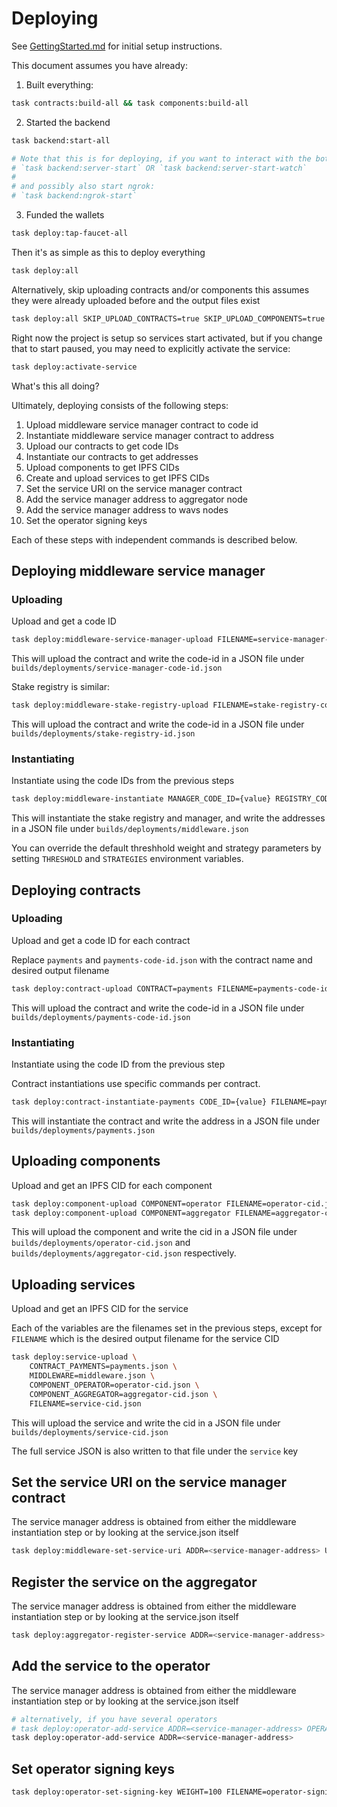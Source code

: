 # Deploying

See [GettingStarted.md](./GettingStarted.md) for initial setup instructions.

This document assumes you have already:

1. Built everything:

```bash
task contracts:build-all && task components:build-all
```

2. Started the backend

```bash
task backend:start-all

# Note that this is for deploying, if you want to interact with the bot you'll need to additionally do one of these
# `task backend:server-start` OR `task backend:server-start-watch`
#
# and possibly also start ngrok:
# `task backend:ngrok-start`
```

3. Funded the wallets

```bash
task deploy:tap-faucet-all
```

Then it's as simple as this to deploy everything

```bash
task deploy:all
```

Alternatively, skip uploading contracts and/or components
this assumes they were already uploaded before and the output files exist

```bash
task deploy:all SKIP_UPLOAD_CONTRACTS=true SKIP_UPLOAD_COMPONENTS=true
```

Right now the project is setup so services start activated, but if you change that to start paused, you may need to explicitly activate the service:

```bash
task deploy:activate-service
```


What's this all doing?

Ultimately, deploying consists of the following steps:

1. Upload middleware service manager contract to code id
2. Instantiate middleware service manager contract to address
3. Upload our contracts to get code IDs
4. Instantiate our contracts to get addresses
5. Upload components to get IPFS CIDs
6. Create and upload services to get IPFS CIDs
7. Set the service URI on the service manager contract
8. Add the service manager address to aggregator node
9. Add the service manager address to wavs nodes
10. Set the operator signing keys

Each of these steps with independent commands is described below.

## Deploying middleware service manager

### Uploading

Upload and get a code ID

```bash
task deploy:middleware-service-manager-upload FILENAME=service-manager-code-id.json
```

This will upload the contract and write the code-id in a JSON file under `builds/deployments/service-manager-code-id.json`

Stake registry is similar:

```bash
task deploy:middleware-stake-registry-upload FILENAME=stake-registry-code-id.json
```

This will upload the contract and write the code-id in a JSON file under `builds/deployments/stake-registry-id.json`

### Instantiating

Instantiate using the code IDs from the previous steps

```bash
task deploy:middleware-instantiate MANAGER_CODE_ID={value} REGISTRY_CODE_ID={value} FILENAME=middleware.json
```

This will instantiate the stake registry and manager, and write the addresses in a JSON file under `builds/deployments/middleware.json`

You can override the default threshhold weight and strategy parameters by setting `THRESHOLD` and `STRATEGIES` environment variables.

## Deploying contracts

### Uploading

Upload and get a code ID for each contract

Replace `payments` and `payments-code-id.json` with the contract name and desired output filename

```bash
task deploy:contract-upload CONTRACT=payments FILENAME=payments-code-id.json
```

This will upload the contract and write the code-id in a JSON file under `builds/deployments/payments-code-id.json`

### Instantiating

Instantiate using the code ID from the previous step

Contract instantiations use specific commands per contract.

```bash
task deploy:contract-instantiate-payments CODE_ID={value} FILENAME=payments.json
```

This will instantiate the contract and write the address in a JSON file under `builds/deployments/payments.json`

## Uploading components

Upload and get an IPFS CID for each component

```bash
task deploy:component-upload COMPONENT=operator FILENAME=operator-cid.json
task deploy:component-upload COMPONENT=aggregator FILENAME=aggregator-cid.json
```

This will upload the component and write the cid in a JSON file under `builds/deployments/operator-cid.json` and `builds/deployments/aggregator-cid.json` respectively.

## Uploading services

Upload and get an IPFS CID for the service

Each of the variables are the filenames set in the previous steps, except for `FILENAME` which is the desired output filename for the service CID

```bash
task deploy:service-upload \
    CONTRACT_PAYMENTS=payments.json \
    MIDDLEWARE=middleware.json \
    COMPONENT_OPERATOR=operator-cid.json \
    COMPONENT_AGGREGATOR=aggregator-cid.json \
    FILENAME=service-cid.json
```

This will upload the service and write the cid in a JSON file under `builds/deployments/service-cid.json`

The full service JSON is also written to that file under the `service` key

## Set the service URI on the service manager contract

The service manager address is obtained from either the middleware instantiation step or by looking at the service.json itself

```bash
task deploy:middleware-set-service-uri ADDR=<service-manager-address> URI=<service-uri>
```

## Register the service on the aggregator

The service manager address is obtained from either the middleware instantiation step or by looking at the service.json itself

```bash
task deploy:aggregator-register-service ADDR=<service-manager-address>
```

## Add the service to the operator

The service manager address is obtained from either the middleware instantiation step or by looking at the service.json itself

```bash
# alternatively, if you have several operators
# task deploy:operator-add-service ADDR=<service-manager-address> OPERATORS=3
task deploy:operator-add-service ADDR=<service-manager-address>
```

## Set operator signing keys


```bash
task deploy:operator-set-signing-key WEIGHT=100 FILENAME=operator-signing-key.json
```
